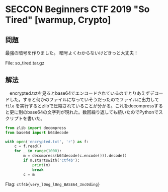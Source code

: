 # SECCON Beginners CTF 2019 "So Tired" [warmup, Crypto]

## 問題
最強の暗号を作りました。 暗号よくわからないけどきっと大丈夫！

File: so_tired.tar.gz

## 解法
　encrypted.txtを見るとbase64でエンコードされているのでとりあえずデコードした。すると何かのファイルになっていそうだったのでファイルに出力して `file` を実行するとzlibで圧縮されていることが分かる。これをdecompressすると更に別のbase64の文字列が現れた。数回繰り返しても続いたのでPythonでスクリプトを書いた。

```python
from zlib import decompress
from base64 import b64decode

with open('encrypted.txt', 'r') as f:
    c = f.read()
    for _ in range(1000):
        m = decompress(b64decode(c.encode())).decode()
        if m.startswith('ctf4b'):
            print(m)
            break
        c = m
```

Flag: `ctf4b{very_l0ng_l0ng_BASE64_3nc0ding}`

